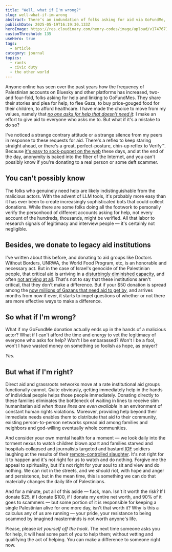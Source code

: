```yaml
---
title: "Well, what if I'm wrong?"
slug: well-what-if-im-wrong
abstract: There’s an indundation of folks asking for aid via GoFundMe, etc. on social media these days. What if it's a mistake to donate to them?
publishDate: 2025-05-19T16:19:30.133Z
heroImage: https://res.cloudinary.com/henry-codes/image/upload/v1747671523/raimond-klavins-030ZIU1Rook-unsplash_ecuwmp.jpg
customThreshold: 135
useHero: true
tags:
  - article
category: journal
topics:
  - rants
  - civic duty
  - the other world
---
```


Anyone online has seen over the past years how the frequency of Palestinian accounts on Bluesky and other platforms has increased, two- and four-fold, folks asking for help and linking to GoFundMes. They share their stories and plea for help, to flee Gaza, to buy price-gouged food for their children, to afford healthcare. I have made the choice to move from my values, namely that [_no one asks for help that doesn't need it_](/writing/a-case-for-unconditional-giving/): I make an effort to give aid to everyone who asks me to. But what if it's a mistake to do so?

I've noticed a strange contrary attitude or a strange silence from my peers in response to these requests for aid. There's a reflex to keep staring straight ahead, or there's a great, perfect-posture, chin-up reflex to Verify™. Because [it's easy to sock-puppet on the web](https://en.wikipedia.org/wiki/Sock_puppet_account) these days, and at the end of the day, anonymity is baked into the fiber of the Internet, and you can't possibly know if you're donating to a real person or some deft scammer.

## You can't possibly know

The folks who genuinely need help are likely indistinguishable from the malicious actors. With the advent of LLM tools, it's probably more easy than it has ever been to create increasingly sophisticated bots that could collect donations. While there are some folks doing all the footwork to personally verify the personhood of different accounts asking for help, not every account of the hundreds, thousands, might be verified. All that labor to research signals of legitimacy and interview people — it's certainly not negligible.

## Besides, we donate to legacy aid institutions

I've written about this before, and donating to aid groups like Doctors Without Borders, UNRWA, the World Food Program, etc, is an honorable and necessary act. But in the case of Israel's genocide of the Palestinian people, that critical aid is arriving in a [disturbingly diminished capacity](https://www.wfp.org/news/risk-famine-across-all-gaza-new-report-says), and often [not arriving at all](https://www.bbc.com/news/articles/c9q4w99je78o). That's not to say that these institutions aren't critical, that they don't make a difference. But if your $50 donation is spread among the [now millions of Gazans that need aid to get by](https://www.thenewhumanitarian.org/opinion/2022/05/03/aid-to-palestinians-has-failed-heres-how-to-fix-it), and arrives months from now if ever, it starts to impel questions of whether or not there are more effective ways to make a difference.

## So what if I'm wrong?

What if my GoFundMe donation actually ends up in the hands of a malicious actor? What if I can't afford the time and energy to vet the legitimacy of everyone who asks for help? Won't I be embarassed? Won't I be a fool, won't I have wasted money on something so foolish as hope, as prayer?

_Yes._

## But what if I'm right?

Direct aid and grassroots networks move at a rate institutional aid groups functionally cannot. Quite obviously, getting immediately help in the hands of individual people helps those people immediately. Donating directly to these families eliminates the bottleneck of waiting in lines to receive slim humanitarian aid _when those lines are even available_ in an environment of constant human rights violations. Moreover, providing help beyond their immediate needs enables them to distribute that aid to their community, existing person-to-person networks spread aid among families and neighbors and god-willing eventually whole communities.

And consider your own mental health for a moment — we look daily into the torment nexus to watch children blown apart and families starved and hospitals collapsed and journalists targeted and bastard <abbr title="Israel Occupying Force">IOF</abbr> soldiers laughing at the results of their [remote-controlled slaughter](https://en.wikipedia.org/wiki/Israeli_bombing_of_the_Gaza_Strip). It's not right for it to happen and it's not right for us to watch and do nothing. Forgive me the appeal to spirituality, but it's not right for your soul to sit and view and do nothing. We can riot in the streets, and we _should_ riot, with hope and anger and persistence, but in the mean time, this is something we can do that materially changes the daily life of Palestinians.

And for a minute, put all of this aside — fuck, man. Isn't it worth the risk? If I donate $25, if I donate $100, if I donate my entire net worth, and 90% of it goes to scammers — but some portion of it is responsible for keeping a single Palestinian alive for one more day, isn't that worth it? Why is this a calculus any of us are running — your pride, your resistance to being scammed by imagined masterminds is not worth anyone's life.

Please, please _let yourself off the hook_. The next time someone asks you for help, it will heal some part of you to help them; without vetting and qualifying the act of helping. You can make a difference to someone right now.
